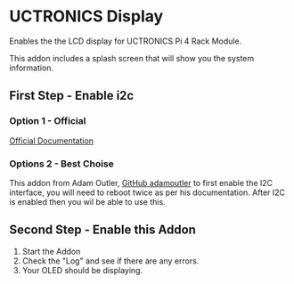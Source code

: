 # UCTRONICS Display

Enables the the LCD display for UCTRONICS Pi 4 Rack Module.

This addon includes a splash screen that will show you the system information.

## First Step  - Enable i2c

### Option 1  - Official

[Official Documentation](https://www.home-assistant.io/common-tasks/os#enable-i2c-with-an-sd-card-reader) 

### Options 2 - Best Choise

This addon from Adam Outler, [GitHub adamoutler](https://github.com/adamoutler/HassOSConfigurator/tree/main/Pi4EnableI2C) to first enable the I2C interface, you will need to reboot twice as per his documentation. After I2C is enabled then you wil be able to use this.

## Second Step - Enable this Addon

1. Start the Addon
2. Check the "Log" and see if there are any errors.
3. Your OLED should be displaying.

